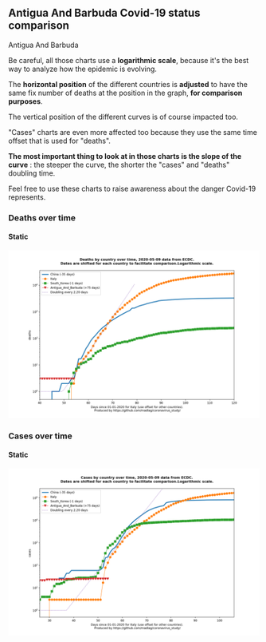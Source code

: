 ## Antigua And Barbuda Covid-19 status comparison 

Antigua And Barbuda



Be careful, all those charts use a **logarithmic scale**, because it's the best way to analyze how the epidemic is evolving.
 
The **horizontal position** of the different countries is **adjusted** to have the same fix number of deaths at the position in the graph, **for comparison purposes**.

The vertical position of the different curves is of course impacted too.

"Cases" charts are even more affected too because they use the same time offset that is used for "deaths".

**The most important thing to look at in those charts is the slope of the curve** : the steeper the curve, the shorter the "cases" and "deaths" doubling time.

Feel free to use these charts to raise awareness about the danger Covid-19 represents. 


 
### Deaths over time
 
#### Static
![Antigua And Barbuda covid-19 deaths static chart](https://raw.githubusercontent.com/madlag/coronavirus_study/master/notebooks/graphs/2020-05-09/countries/Antigua_And_Barbuda/2020-05-09_Antigua_And_Barbuda_deaths.png "Antigua And Barbuda covid-19 deaths static chart")   

 
### Cases over time
 
#### Static
![Antigua And Barbuda covid-19 cases static chart](https://raw.githubusercontent.com/madlag/coronavirus_study/master/notebooks/graphs/2020-05-09/countries/Antigua_And_Barbuda/2020-05-09_Antigua_And_Barbuda_cases.png "Antigua And Barbuda covid-19 cases static chart")   


